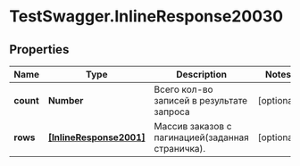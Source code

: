 # TestSwagger.InlineResponse20030

## Properties

Name | Type | Description | Notes
------------ | ------------- | ------------- | -------------
**count** | **Number** | Всего кол-во записей в результате запроса | [optional] 
**rows** | [**[InlineResponse2001]**](InlineResponse2001.md) | Массив заказов c пагинацией(заданная страничка). | [optional] 


